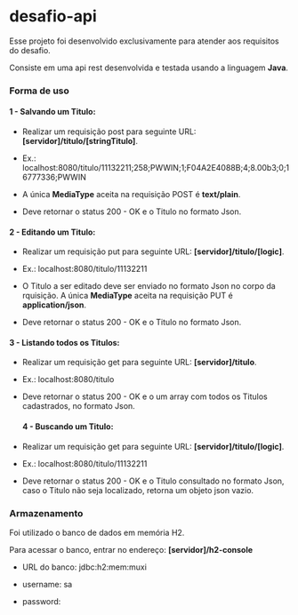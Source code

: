 # desafio-api

Esse projeto foi desenvolvido exclusivamente para atender aos requisitos do desafio.

Consiste em uma api rest desenvolvida e testada usando a linguagem **Java**.

### Forma de uso

#### 1 - Salvando um Titulo:

  + Realizar um requisição post para seguinte URL: **[servidor]/titulo/[stringTitulo]**.
  
  + Ex.: localhost:8080/titulo/11132211;258;PWWIN;1;F04A2E4088B;4;8.00b3;0;16777336;PWWIN
  
  + A única **MediaType** aceita na requisição POST é **text/plain**.
  
  + Deve retornar o status 200 - OK e o Titulo no formato Json.
  
  
  #### 2 - Editando um Titulo:

  + Realizar um requisição put para seguinte URL: **[servidor]/titulo/[logic]**.
  
  + Ex.: localhost:8080/titulo/11132211
  
  + O Titulo a ser editado deve ser enviado no formato Json no corpo da rquisição. A única **MediaType** aceita na requisição PUT é **application/json**.
  
  + Deve retornar o status 200 - OK e o Titulo no formato Json.
  
   
  #### 3 - Listando todos os Titulos:

  + Realizar um requisição get para seguinte URL: **[servidor]/titulo**.
  
  + Ex.: localhost:8080/titulo
  
  + Deve retornar o status 200 - OK e o um array com todos os Titulos cadastrados, no formato Json.
  
  
    #### 4 - Buscando um Titulo:

  + Realizar um requisição get para seguinte URL: **[servidor]/titulo/[logic]**.
  
  + Ex.: localhost:8080/titulo/11132211
  
  + Deve retornar o status 200 - OK e o Titulo consultado no formato Json, caso o Titulo não seja localizado, retorna um objeto json vazio.
  
  
  ### Armazenamento
  
  Foi utilizado o banco de dados em memória H2.
  
  Para acessar o banco, entrar no endereço: **[servidor]/h2-console**
  
  + URL do banco: jdbc:h2:mem:muxi
  
  + username: sa
  
  + password: 
  
   

